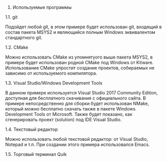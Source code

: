 
1. Используемые программы

1.1. git

Подойдет любой git, в этом примере будет использован git, входящий в состав пакета MSYS2 и являющийся полным Windows эквивалентом стандартного git.

1.2. CMake

Можно использовать CMake из упомнятуого выше пакета MSYS2, в примере будет использован родной CMake под Windows от Kitware. Использование CMake упростит создание проектов, собираемых не зависимо от используемого компилятора.

1.3. Visual Studio/Windows Development Tools

В данном примере используется Visual Studio 2017 Community Edition, доступная для бесплатного скачивания с официального сайта. В примере непосредственно для сборки будет использован NMake, который можно бесплатно скачать также в пакете Windows Development Tools от Microsoft. Также будет показано, как сгенерировать проект (solution) под IDE Visual Studio.

1.4. Текстовый редактор

Можно использовать любой текстовой редактор: от Visual Studio, Notepad и т.п. При создании этого примера использовался Emacs.

1.5. Торговый терминал Quik


